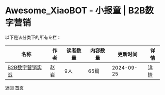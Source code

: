 # Awesome_XiaoBOT - 小报童 | B2B数字营销

以下是该分类下的所有专栏：

| 名称 | 作者 | 读者数量 | 内容数量 | 更新时间 | 详情 |
|------|------|----------|----------|----------|------|
| [B2B数字营销实战](https://xiaobot.net/p/zhaoyan?refer=0b133df9-27dc-423b-8101-639049001c13) | 赵岩 | 9人 | 65篇 |  2024-09-25 | [详情](../data/zhaoyan.md) |


返回 [首页](../README.md)
